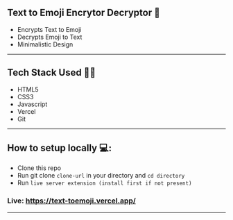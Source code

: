 ## Text to Emoji Encrytor Decryptor 🤖
- Encrypts Text to Emoji
- Decrypts Emoji to Text
- Minimalistic Design
<hr/>

## Tech Stack Used 🧑‍💻
- HTML5
- CSS3
- Javascript
- Vercel
- Git
<hr/>

## How to setup locally 💻:
- Clone this repo
- Run git clone `clone-url` in your directory and `cd directory`
- Run `live server extension (install first if not present)`

### Live: https://text-toemoji.vercel.app/
<hr/>






